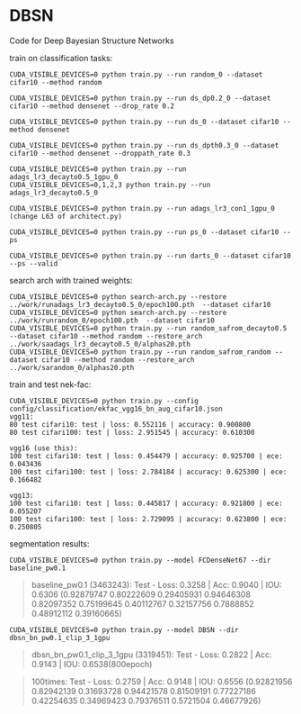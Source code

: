 # DBSN
Code for Deep Bayesian Structure Networks

train on classification tasks:
```
CUDA_VISIBLE_DEVICES=0 python train.py --run random_0 --dataset cifar10 --method random

CUDA_VISIBLE_DEVICES=0 python train.py --run ds_dp0.2_0 --dataset cifar10 --method densenet --drop_rate 0.2

CUDA_VISIBLE_DEVICES=0 python train.py --run ds_0 --dataset cifar10 --method densenet

CUDA_VISIBLE_DEVICES=0 python train.py --run ds_dpth0.3_0 --dataset cifar10 --method densenet --droppath_rate 0.3

CUDA_VISIBLE_DEVICES=0 python train.py --run adags_lr3_decayto0.5_1gpu_0
CUDA_VISIBLE_DEVICES=0,1,2,3 python train.py --run adags_lr3_decayto0.5_0

CUDA_VISIBLE_DEVICES=0 python train.py --run adags_lr3_con1_1gpu_0 (change L63 of architect.py)

CUDA_VISIBLE_DEVICES=0 python train.py --run ps_0 --dataset cifar10 --ps

CUDA_VISIBLE_DEVICES=0 python train.py --run darts_0 --dataset cifar10 --ps --valid
```

search arch with trained weights:
```
CUDA_VISIBLE_DEVICES=0 python search-arch.py --restore ../work/runadags_lr3_decayto0.5_0/epoch100.pth  --dataset cifar10
CUDA_VISIBLE_DEVICES=0 python search-arch.py --restore ../work/runrandom_0/epoch100.pth  --dataset cifar10
CUDA_VISIBLE_DEVICES=0 python train.py --run random_safrom_decayto0.5 --dataset cifar10 --method random --restore_arch ../work/saadags_lr3_decayto0.5_0/alphas20.pth
CUDA_VISIBLE_DEVICES=0 python train.py --run random_safrom_random --dataset cifar10 --method random --restore_arch ../work/sarandom_0/alphas20.pth
```

train and test nek-fac:
```
CUDA_VISIBLE_DEVICES=0 python train.py --config config/classification/ekfac_vgg16_bn_aug_cifar10.json
vgg11:
80 test cifari10: test | loss: 0.552116 | accuracy: 0.900800
80 test cifari100: test | loss: 2.951545 | accuracy: 0.610300

vgg16 (use this):
100 test cifari10: test | loss: 0.454479 | accuracy: 0.925700 | ece: 0.043436
100 test cifari100: test | loss: 2.784184 | accuracy: 0.625300 | ece: 0.166482

vgg13:
100 test cifari10: test | loss: 0.445817 | accuracy: 0.921800 | ece: 0.055207
100 test cifari100: test | loss: 2.729095 | accuracy: 0.623800 | ece: 0.250805
```

segmentation results:

`CUDA_VISIBLE_DEVICES=0 python train.py --model FCDenseNet67 --dir baseline_pw0.1`
> baseline_pw0.1 (3463243): Test - Loss: 0.3258 | Acc: 0.9040 | IOU: 0.6306 (0.92879747 0.80222609 0.29405931 0.94646308 0.82097352 0.75199645 0.40112767 0.32157756 0.7888852  0.48912112 0.39160665)


`CUDA_VISIBLE_DEVICES=0 python train.py --model DBSN --dir dbsn_bn_pw0.1_clip_3_1gpu`
> dbsn_bn_pw0.1_clip_3_1gpu (3319451): Test - Loss: 0.2822 | Acc: 0.9143 | IOU: 0.6538(800epoch)

> 100times: Test - Loss: 0.2759 | Acc: 0.9148 | IOU: 0.6556 (0.92821956 0.82942139 0.31693728 0.94421578 0.81509191 0.77227186 0.42254635 0.34969423 0.79376511 0.5721504  0.46677926)
